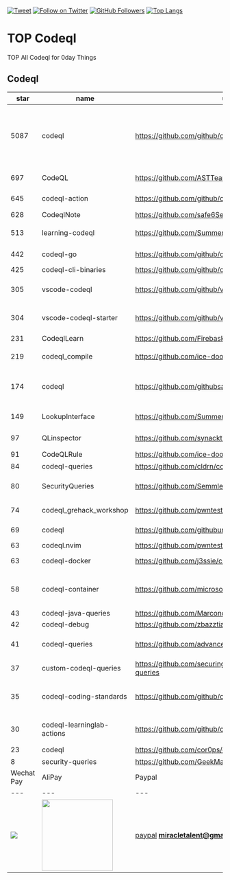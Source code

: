 [![Tweet](https://img.shields.io/twitter/url/http/Hktalent3135773.svg?style=social)](https://twitter.com/intent/follow?screen_name=Hktalent3135773) [![Follow on Twitter](https://img.shields.io/twitter/follow/Hktalent3135773.svg?style=social&label=Follow)](https://twitter.com/intent/follow?screen_name=Hktalent3135773) [![GitHub Followers](https://img.shields.io/github/followers/hktalent.svg?style=social&label=Follow)](https://github.com/hktalent/)
[![Top Langs](https://profile-counter.glitch.me/hktalent/count.svg)](https://51pwn.com)
<!-- header -->
# TOP Codeql
TOP All Codeql for 0day  Things
## Codeql
|star|name|url|des|
|---|---|---|---|
|5087|codeql|https://github.com/github/codeql|CodeQL: the libraries and queries that power security researchers around the world, as well as code scanning in GitHub Advanced Security (code scanning), LGTM.com, and LGTM Enterprise|
|697|CodeQL|https://github.com/ASTTeam/CodeQL|《深入理解CodeQL》Finding vulnerabilities with CodeQL.|
|645|codeql-action|https://github.com/github/codeql-action|Actions for running CodeQL analysis|
|628|CodeqlNote|https://github.com/safe6Sec/CodeqlNote|Codeql学习笔记|
|513|learning-codeql|https://github.com/SummerSec/learning-codeql|CodeQL Java 全网最全的中文学习资料|
|442|codeql-go|https://github.com/github/codeql-go|The CodeQL extractor and libraries for Go.|
|425|codeql-cli-binaries|https://github.com/github/codeql-cli-binaries|Binaries for the CodeQL CLI|
|305|vscode-codeql|https://github.com/github/vscode-codeql|An extension for Visual Studio Code that adds rich language support for CodeQL|
|304|vscode-codeql-starter|https://github.com/github/vscode-codeql-starter|Starter workspace to use with the CodeQL extension for Visual Studio Code.|
|231|CodeqlLearn|https://github.com/Firebasky/CodeqlLearn|记录学习codeql的过程|
|219|codeql_compile|https://github.com/ice-doom/codeql_compile|自动反编译闭源应用，创建codeql数据库|
|174|codeql|https://github.com/githubsatelliteworkshops/codeql|GitHub Satellite 2020 workshops on finding security vulnerabilities with CodeQL for Java/JavaScript.|
|149|LookupInterface|https://github.com/SummerSec/LookupInterface|CodeQL 寻找 JNDI利用 Lookup接口|
|97|QLinspector|https://github.com/synacktiv/QLinspector|Finding Java gadget chains with CodeQL|
|91|CodeQLRule|https://github.com/ice-doom/CodeQLRule|个人使用CodeQL编写的一些规则|
|84|codeql-queries|https://github.com/cldrn/codeql-queries|My CodeQL queries collection|
|80|SecurityQueries|https://github.com/Semmle/SecurityQueries|Deprecated: Please visit https://github.com/github/codeql instead.|
|74|codeql_grehack_workshop|https://github.com/pwntester/codeql_grehack_workshop|GreHack 2021 CodeQL for Java workshop|
|69|codeql|https://github.com/githubuniverseworkshops/codeql|CodeQL workshops for GitHub Universe|
|63|codeql.nvim|https://github.com/pwntester/codeql.nvim|CodeQL plugin for Neovim|
|63|codeql-docker|https://github.com/j3ssie/codeql-docker|Ready to use docker image for CodeQL|
|58|codeql-container|https://github.com/microsoft/codeql-container|Prepackaged and precompiled github codeql container for rapid analysis, deployment and development.|
|43|codeql-java-queries|https://github.com/Marcono1234/codeql-java-queries|Personal CodeQL queries|
|42|codeql-debug|https://github.com/zbazztian/codeql-debug||
|41|codeql-queries|https://github.com/advanced-security/codeql-queries|GitHub's Field Team's CodeQL Custom Queries, Suites, and Configurations|
|37|custom-codeql-queries|https://github.com/securingdev/custom-codeql-queries|Custom / Experimental CodeQL queries|
|35|codeql-coding-standards|https://github.com/github/codeql-coding-standards|This repository contains CodeQL queries and libraries which support various Coding Standards.|
|30|codeql-learninglab-actions|https://github.com/github/codeql-learninglab-actions|Actions and Images for use in Learning Lab courses for CodeQL|
|23|codeql|https://github.com/cor0ps/codeql|收集规则|
|8|security-queries|https://github.com/GeekMasher/security-queries|CodeQL Security Queries|# Donation
| Wechat Pay | AliPay | Paypal | BTC Pay |BCH Pay |
| --- | --- | --- | --- | --- |
|<img src=https://github.com/hktalent/myhktools/blob/master/md/wc.png>|<img width=166 src=https://github.com/hktalent/myhktools/blob/master/md/zfb.png>|[paypal](https://www.paypal.me/pwned2019) **miracletalent@gmail.com**|<img width=166 src=https://github.com/hktalent/myhktools/blob/master/md/BTC.png>|<img width=166 src=https://github.com/hktalent/myhktools/blob/master/md/BCH.jpg>|

